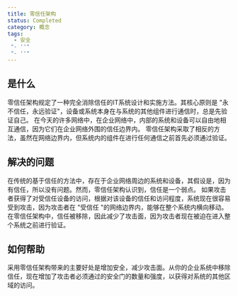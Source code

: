```yaml
---
title: 零信任架构
status: Completed
category: 概念
tags:
  - 安全
 "- ''"
 "- ''"
---
```


## 是什么

零信任架构规定了一种完全消除信任的IT系统设计和实施方法。其核心原则是 "永不信任，永远验证"，设备或系统本身在与系统的其他组件进行通信时，总是先验证自己。 在今天的许多网络中，在企业网络中，内部的系统和设备可以自由地相互通信，因为它们在企业网络外围的信任边界内。 零信任架构采取了相反的方法，虽然在网络边界内，但系统内的组件在进行任何通信之前首先必须通过验证。

## 解决的问题

在传统的基于信任的方法中，存在于企业网络周边的系统和设备，其假设是，因为有信任，所以没有问题。然而，零信任架构认识到，信任是一个弱点。 如果攻击者获得了对受信任设备的访问，根据对该设备的信任和访问程度，系统现在很容易受到攻击，因为攻击者在 "受信任 "的网络边界内，能够在整个系统内横向移动。 在零信任架构中，信任被移除，因此减少了攻击面，因为攻击者现在被迫在进入整个系统之前进行验证。

## 如何帮助

采用零信任架构带来的主要好处是增加安全，减少攻击面。从你的企业系统中移除信任，现在增加了攻击者必须通过的安全门的数量和强度，以获得对系统的其他区域的访问。
